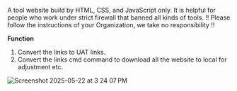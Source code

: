 A tool website build by HTML, CSS, and JavaScript only. 
It is helpful for people who work under strict firewall that banned all kinds of tools.
!! Please follow the instructions of your Organization, we take no responsibility !!

**Function**
1. Convert the links to UAT links.
2. Convert the links cmd command to download all the website to local for adjustment etc.

![Screenshot 2025-05-22 at 3 24 07 PM](https://github.com/user-attachments/assets/e3146e0e-951c-4eda-89e4-d6a3c31c0b62)
